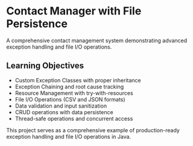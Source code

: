 # Contact Manager with File Persistence

A comprehensive contact management system demonstrating advanced exception handling and file I/O operations.

## Learning Objectives
- Custom Exception Classes with proper inheritance
- Exception Chaining and root cause tracking  
- Resource Management with try-with-resources
- File I/O Operations (CSV and JSON formats)
- Data validation and input sanitization
- CRUD operations with data persistence
- Thread-safe operations and concurrent access

This project serves as a comprehensive example of production-ready exception handling and file I/O operations in Java.
